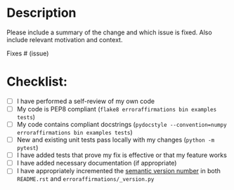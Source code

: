# Description

Please include a summary of the change and which issue is fixed.
Also include relevant motivation and context.

Fixes # (issue)

# Checklist:

- [ ] I have performed a self-review of my own code
- [ ] My code is PEP8 compliant (`flake8 erroraffirmations bin examples tests`)
- [ ] My code contains compliant docstrings (`pydocstyle --convention=numpy erroraffirmations bin examples tests`)
- [ ] New and existing unit tests pass locally with my changes (`python -m pytest`)
- [ ] I have added tests that prove my fix is effective or that my feature works
- [ ] I have added necessary documentation (if appropriate)
- [ ] I have appropriately incremented the [semantic version number](https://semver.org/) in both `README.rst` and `erroraffirmations/_version.py`